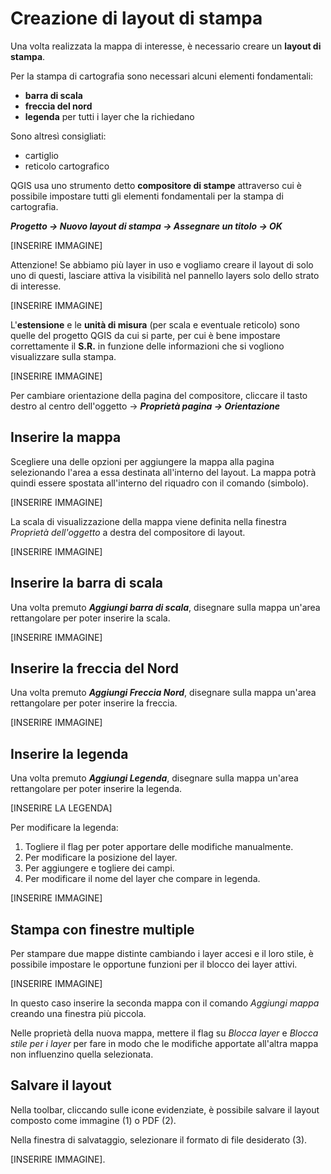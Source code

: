 # Creazione di layout di stampa

Una volta realizzata la mappa di interesse, è necessario creare un **layout di stampa**.

Per la stampa di cartografia sono necessari alcuni elementi fondamentali:

* **barra di scala**
* **freccia del nord**
* **legenda** per tutti i layer che la richiedano

Sono altresì consigliati:

* cartiglio
* reticolo cartografico

QGIS usa uno strumento detto **compositore di stampe** attraverso cui è possibile impostare tutti gli elementi fondamentali per la stampa di cartografia.

***Progetto -> Nuovo layout di stampa -> Assegnare un titolo -> OK***

[INSERIRE IMMAGINE]

Attenzione! Se abbiamo più layer in uso e vogliamo creare il layout di solo uno di questi, lasciare attiva la visibilità nel pannello layers solo dello strato di interesse.

[INSERIRE IMMAGINE]

L'**estensione** e le **unità di misura** (per scala e eventuale reticolo) sono quelle del progetto QGIS da cui si parte, per cui è bene impostare correttamente il **S.R.** in funzione delle informazioni che si vogliono visualizzare sulla stampa.

[INSERIRE IMMAGINE]

Per cambiare orientazione della pagina del compositore, cliccare il tasto destro al centro dell'oggetto -> ***Proprietà pagina -> Orientazione***

## Inserire la mappa

Scegliere una delle opzioni per aggiungere la mappa alla pagina selezionando l'area a essa destinata all'interno del layout. La mappa potrà quindi essere spostata all'interno del riquadro con il comando (simbolo).

[INSERIRE IMMAGINE]

La scala di visualizzazione della mappa viene definita nella finestra *Proprietà dell'oggetto* a destra del compositore di layout. 

[INSERIRE IMMAGINE]

## Inserire la barra di scala

Una volta premuto ***Aggiungi barra di scala***, disegnare sulla mappa un'area rettangolare per poter inserire la scala.

[INSERIRE IMMAGINE]

## Inserire la freccia del Nord

Una volta premuto ***Aggiungi Freccia Nord***, disegnare sulla mappa un'area rettangolare per poter inserire la freccia.

[INSERIRE IMMAGINE]

## Inserire la legenda

Una volta premuto ***Aggiungi Legenda***, disegnare sulla mappa un'area rettangolare per poter inserire la legenda.

[INSERIRE LA LEGENDA]

Per modificare la legenda:

1. Togliere il flag per poter apportare delle modifiche manualmente.
2. Per modificare la posizione del layer.
3. Per aggiungere e togliere dei campi.
4. Per modificare il nome del layer che compare in legenda.

[INSERIRE IMMAGINE]

## Stampa con finestre multiple

Per stampare due mappe distinte cambiando i layer accesi e il loro stile, è possibile impostare le opportune funzioni per il blocco dei layer attivi.

[INSERIRE IMMAGINE]

In questo caso inserire la seconda mappa con il comando *Aggiungi mappa* creando una finestra più piccola.

Nelle proprietà della nuova mappa, mettere il flag su *Blocca layer* e *Blocca stile per i layer* per fare in modo che le modifiche apportate all'altra mappa non influenzino quella selezionata.

## Salvare il layout

Nella toolbar, cliccando sulle icone evidenziate, è possibile salvare il layout composto come immagine (1) o PDF (2).

Nella finestra di salvataggio, selezionare il formato di file desiderato (3).

[INSERIRE IMMAGINE].

